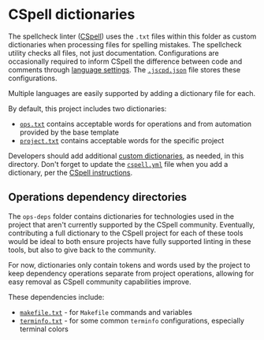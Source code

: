 # CSpell dictionaries

The spellcheck linter ([CSpell][cspell]) uses the `.txt` files within this folder as custom dictionaries when processing
files for spelling mistakes. The spellcheck utility checks all files, not just documentation. Configurations are
occasionally required to inform CSpell the difference between code and comments through [language settings][language].
The [`.jscpd.json`][config] file stores these configurations.

Multiple languages are easily supported by adding a dictionary file for each.

By default, this project includes two dictionaries:

- [`ops.txt`](ops.txt) contains acceptable words for operations and from automation provided by the base template
- [`project.txt`](project.txt) contains acceptable words for the specific project

Developers should add additional [custom dictionaries][docs-dicts], as needed, in this directory. Don't forget to update
the [`cspell.yml`][config] file when you add a dictionary, per the [CSpell instructions][add-dictionary].

## Operations dependency directories

The `ops-deps` folder contains dictionaries for technologies used in the project that aren't currently supported by the
CSpell community. Eventually, contributing a full dictionary to the CSpell project for each of these tools would be
ideal to both ensure projects have fully supported linting in these tools, but also to give back to the community.

For now, dictionaries only contain tokens and words used by the project to keep dependency operations separate from
project operations, allowing for easy removal as CSpell community capabilities improve.

These dependencies include:

- [`makefile.txt`](ops-deps/makefile.txt) - for `Makefile` commands and variables
- [`terminfo.txt`](ops-deps/terminfo.txt) - for some common `terminfo` configurations, especially terminal colors

<!-- Link repository -->

[add-dictionary]: https://cspell.org/docs/dictionaries/#dictionary-definition
[config]: ../linters/cspell.yml
[cspell]: https://cspell.org
[docs-dicts]: https://cspell.org/docs/dictionaries-custom/
[language]: https://cspell.org/configuration/language-settings/

